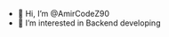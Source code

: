 - 👋 Hi, I’m @AmirCodeZ90
- 👀 I’m interested in Backend developing


<!---
AmirCodeZ90/AmirCodeZ90 is a ✨ special ✨ repository because its `README.md` (this file) appears on your GitHub profile.
You can click the Preview link to take a look at your changes.
--->
